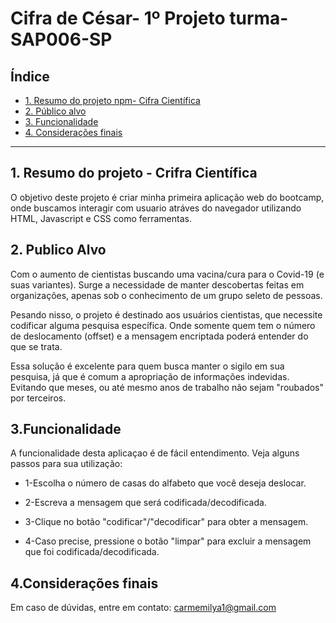 # Cifra de César- 1º Projeto turma-SAP006-SP

## Índice

* [1. Resumo do projeto npm- Cifra Científica](#1-resumo-do-projeto)
* [2. Público alvo](#2-público-alvo)
* [3. Funcionalidade](#3-funcionalidade)
* [4. Considerações finais](#4-considerações-finais)


***

## 1. Resumo do projeto - Crifra Científica

O objetivo deste projeto é criar minha primeira aplicação web do bootcamp,
onde buscamos interagir com usuario atráves do navegador utilizando HTML, 
Javascript e CSS como ferramentas.


## 2. Publico Alvo

Com o aumento de cientistas buscando uma vacina/cura para o Covid-19 
(e suas variantes). Surge a necessidade de manter descobertas
feitas em organizações, apenas sob o conhecimento de um grupo seleto
de pessoas. 

Pesando nisso, o projeto é destinado aos usuários cientistas, 
que necessite codificar alguma pesquisa específica. Onde somente quem 
tem o número de deslocamento (offset) e a mensagem encriptada poderá
entender do que se trata.

Essa solução é excelente para quem busca manter o sigilo em sua pesquisa,
já que é comum a apropriação de informações indevidas. Evitando que meses,
ou até mesmo anos de trabalho não sejam "roubados" por terceiros. 


## 3.Funcionalidade

A funcionalidade desta aplicaçao é de fácil entendimento. Veja alguns passos
para sua utilização:

* 1-Escolha o número de casas do alfabeto que você deseja deslocar.

* 2-Escreva a mensagem que será codificada/decodificada.

* 3-Clique no botão "codificar"/"decodificar" para obter a mensagem.

* 4-Caso precise, pressione o botão "limpar" para excluir a mensagem que foi 
codificada/decodificada.

## 4.Considerações finais

Em caso de dúvidas, entre em contato:
carmemilya1@gmail.com
